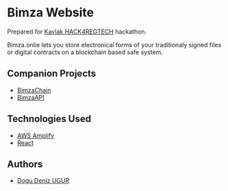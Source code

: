 # Bimza Website
Prepared for [Kavlak HACK4REGTECH](https://academy.kavlak.av.tr/hack4regtech/) hackathon.

Bimza.onlie lets you store electronical forms of your traditionaly signed files or digital contracts on a blockchain based safe system.

## Companion Projects
- [BimzaChain](https://github.com/DoguD/bimzachain)
- [BimzaAPI](https://github.com/DoguD/bimza-api)

## Technologies Used
- [AWS Amplify](https://aws.amazon.com/amplify/)
- [React](https://reactjs.org/)

## Authors
- [Dogu Deniz UGUR](https://github.com/DoguD)

